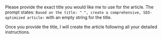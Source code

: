 Please provide the exact title you would like me to use for the article. The prompt states: `Based on the title: " ", create a comprehensive, SEO-optimized article:` with an empty string for the title.

Once you provide the title, I will create the article following all your detailed instructions.